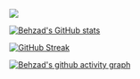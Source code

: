 ![](https://komarev.com/ghpvc/?username=behzadsp&color=green)

[![Behzad's GitHub stats](https://github-readme-stats.vercel.app/api?username=behzadsp&theme=gotham&show_icons=true&count_private=true)](https://github.com/anuraghazra/github-readme-stats)

[![GitHub Streak](https://streak-stats.demolab.com/?user=behzadsp&theme=dark)](https://git.io/streak-stats)

[![Behzad's github activity graph](https://github-readme-activity-graph.cyclic.app/graph?username=behzadsp&theme=react-dark)](https://github.com/ashutosh00710/github-readme-activity-graph)
